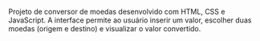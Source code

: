 Projeto de conversor de moedas desenvolvido com HTML, CSS e JavaScript.
A interface permite ao usuário inserir um valor, escolher duas moedas (origem e destino) e visualizar o valor convertido.
